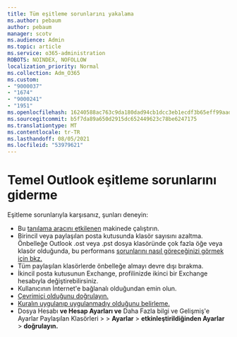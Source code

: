 ```yaml
---
title: Tüm eşitleme sorunlarını yakalama
ms.author: pebaum
author: pebaum
manager: scotv
ms.audience: Admin
ms.topic: article
ms.service: o365-administration
ROBOTS: NOINDEX, NOFOLLOW
localization_priority: Normal
ms.collection: Adm_O365
ms.custom:
- "9000037"
- "1674"
- "9000241"
- "1951"
ms.openlocfilehash: 16240588ac763c9da180dad94cb1dcc3eb1ecdf3b65eff99aadf478331b91d59
ms.sourcegitcommit: b5f7da89a650d2915dc652449623c78be6247175
ms.translationtype: MT
ms.contentlocale: tr-TR
ms.lasthandoff: 08/05/2021
ms.locfileid: "53979621"
---
```

# <a name="basic-outlook-sync-troubleshooting"></a>Temel Outlook eşitleme sorunlarını giderme

Eşitleme sorunlarıyla karşısanız, şunları deneyin:

- Bu [tanılama aracını etkilenen](https://aka.ms/sara-outlooksendreceive) makinede çalıştırın.
- Birincil veya paylaşılan posta kutusunda klasör sayısını azaltma. Önbelleğe Outlook .ost veya .pst dosya klasöründe çok fazla öğe veya klasör olduğunda, bu performans [sorunlarını nasıl göreceğinizi görmek için bkz.](https://support.microsoft.com/help/2768656/outlook-performance-issues-when-there-are-too-many-items-or-folders-in)
- Tüm paylaşılan klasörlerde önbelleğe almayı devre dışı bırakma.
- İkincil posta kutusunun Exchange, profilinizde ikinci bir Exchange hesabıyla değiştirebilirsiniz.
- Kullanıcının İnternet'e bağlanalı olduğundan emin olun. 
- [Çevrimiçi olduğunu doğrulayın.](https://support.office.com/article/2460e4a8-16c7-47fc-b204-b1549275aac9)
- [Kuralın uygulanıp uygulanmadıy olduğunu belirleme.](https://support.office.com/article/C24F5DEA-9465-4DF4-AD17-A50704D66C59)
- Dosya Hesabı **ve Hesap Ayarları ve** Daha Fazla bilgi ve Gelişmiş'e Ayarlar Paylaşılan Klasörleri   >    >  **Ayarlar**  >  **etkinleştirildiğinden Ayarlar**  >  **doğrulayın.**
